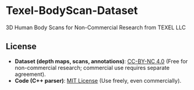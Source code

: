 # Texel-BodyScan-Dataset
3D Human Body Scans for Non-Commercial Research from TEXEL LLC

## License
- **Dataset (depth maps, scans, annotations)**: [CC-BY-NC 4.0](LICENSE-DATA)
  (Free for non-commercial research; commercial use requires separate agreement).
- **Code (C++ parser)**: [MIT License](LICENSE-CODE)
  (Use freely, even commercially).

